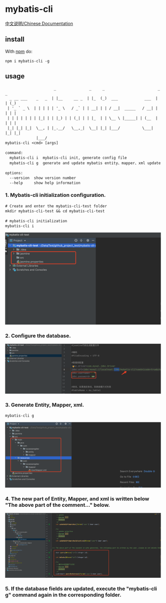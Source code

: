 # mybatis-cli

[中文说明/Chinese Documentation](README_CN.md)

## install

With [npm](https://www.npmjs.com/) do:

```
npm i mybatis-cli -g
```


## usage
```
                      _               _     _                        _   _
  _ __ ___    _   _  | |__     __ _  | |_  (_)  ___            ___  | | (_)
 | '_ ` _ \  | | | | | '_ \   / _` | | __| | | / __|  _____   / __| | | | |
 | | | | | | | |_| | | |_) | | (_| | | |_  | | \__ \ |_____| | (__  | | | |
 |_| |_| |_|  \__, | |_.__/   \__,_|  \__| |_| |___/          \___| |_| |_|
              |___/
mybatis-cli <cmd> [args]

command:
  mybatis-cli i  mybatis-cli init, generate config file
  mybatis-cli g  generate and update mybatis entity、mapper、xml update

options:
  --version  show version number                                               
  --help     show help information                                               
```

### 1. Mybatis-cli initialization configuration.

```
# Create and enter the mybatis-cli-test folder
mkdir mybatis-cli-test && cd mybatis-cli-test

# mybatis-cli initialization
mybatis-cli i
```

![1-init](src/static/1-init.png)

### 2. Configure the database.

![1-init](src/static/2-init.png)

### 3. Generate Entity, Mapper, xml.

```
mybatis-cli g
```

![1-init](src/static/3-init.png)

### 4. The new part of Entity, Mapper, and xml is written below "The above part of the comment..." below.

![1-init](src/static/4-init.png)

### 5. If the database fields are updated, execute the "mybatis-cli g" command again in the corresponding folder.

